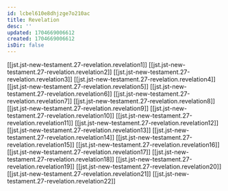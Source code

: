 ```yaml
---
id: lcbel610e8dhjzge7o210ac
title: Revelation
desc: ''
updated: 1704669006612
created: 1704669006612
isDir: false
---
```

[[jst.jst-new-testament.27-revelation.revelation1]]
[[jst.jst-new-testament.27-revelation.revelation2]]
[[jst.jst-new-testament.27-revelation.revelation3]]
[[jst.jst-new-testament.27-revelation.revelation4]]
[[jst.jst-new-testament.27-revelation.revelation5]]
[[jst.jst-new-testament.27-revelation.revelation6]]
[[jst.jst-new-testament.27-revelation.revelation7]]
[[jst.jst-new-testament.27-revelation.revelation8]]
[[jst.jst-new-testament.27-revelation.revelation9]]
[[jst.jst-new-testament.27-revelation.revelation10]]
[[jst.jst-new-testament.27-revelation.revelation11]]
[[jst.jst-new-testament.27-revelation.revelation12]]
[[jst.jst-new-testament.27-revelation.revelation13]]
[[jst.jst-new-testament.27-revelation.revelation14]]
[[jst.jst-new-testament.27-revelation.revelation15]]
[[jst.jst-new-testament.27-revelation.revelation16]]
[[jst.jst-new-testament.27-revelation.revelation17]]
[[jst.jst-new-testament.27-revelation.revelation18]]
[[jst.jst-new-testament.27-revelation.revelation19]]
[[jst.jst-new-testament.27-revelation.revelation20]]
[[jst.jst-new-testament.27-revelation.revelation21]]
[[jst.jst-new-testament.27-revelation.revelation22]]
